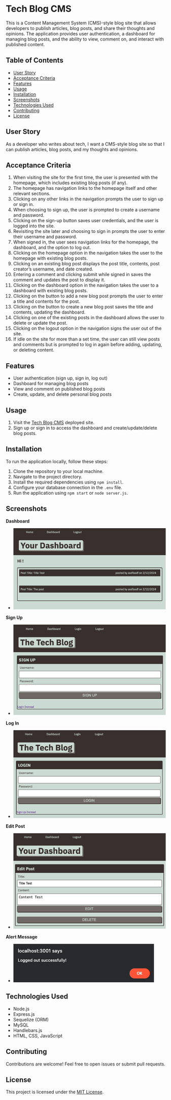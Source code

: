 # Tech Blog CMS

This is a Content Management System (CMS)-style blog site that allows developers to publish articles, blog posts, and share their thoughts and opinions. The application provides user authentication, a dashboard for managing blog posts, and the ability to view, comment on, and interact with published content.

## Table of Contents

- [User Story](#user-story)
- [Acceptance Criteria](#acceptance-criteria)
- [Features](#features)
- [Usage](#usage)
- [Installation](#installation)
- [Screenshots](#screenshots)
- [Technologies Used](#technologies-used)
- [Contributing](#contributing)
- [License](#license)

## User Story

As a developer who writes about tech, I want a CMS-style blog site so that I can publish articles, blog posts, and my thoughts and opinions.

## Acceptance Criteria

1. When visiting the site for the first time, the user is presented with the homepage, which includes existing blog posts (if any).
2. The homepage has navigation links to the homepage itself and other relevant sections.
3. Clicking on any other links in the navigation prompts the user to sign up or sign in.
4. When choosing to sign up, the user is prompted to create a username and password.
5. Clicking on the sign-up button saves user credentials, and the user is logged into the site.
6. Revisiting the site later and choosing to sign in prompts the user to enter their username and password.
7. When signed in, the user sees navigation links for the homepage, the dashboard, and the option to log out.
8. Clicking on the homepage option in the navigation takes the user to the homepage with existing blog posts.
9. Clicking on an existing blog post displays the post title, contents, post creator’s username, and date created.
10. Entering a comment and clicking submit while signed in saves the comment and updates the post to display it.
11. Clicking on the dashboard option in the navigation takes the user to a dashboard with existing blog posts.
12. Clicking on the button to add a new blog post prompts the user to enter a title and contents for the post.
13. Clicking on the button to create a new blog post saves the title and contents, updating the dashboard.
14. Clicking on one of the existing posts in the dashboard allows the user to delete or update the post.
15. Clicking on the logout option in the navigation signs the user out of the site.
16. If idle on the site for more than a set time, the user can still view posts and comments but is prompted to log in again before adding, updating, or deleting content.

## Features

- User authentication (sign up, sign in, log out)
- Dashboard for managing blog posts
- View and comment on published blog posts
- Create, update, and delete personal blog posts

## Usage

1. Visit the [Tech Blog CMS](#) deployed site.
2. Sign up or sign in to access the dashboard and create/update/delete blog posts.

## Installation

To run the application locally, follow these steps:

1. Clone the repository to your local machine.
2. Navigate to the project directory.
3. Install the required dependencies using `npm install`.
4. Configure your database connection in the `.env` file.
5. Run the application using `npm start` or `node server.js`.

## Screenshots

**Dashboard**
  - ![dashboard](/public/images/dashboard.png)

**Sign Up**
  - ![signUp](/public/images/sign%20up.png)

**Log In**
  - ![login](/public/images/log%20in.png)

**Edit Post**
  - ![editPost](/public/images/edit%20post.png)

**Alert Message**
  - ![alertMessage](/public/images/alert%20message.png)

## Technologies Used

- Node.js
- Express.js
- Sequelize (ORM)
- MySQL
- Handlebars.js
- HTML, CSS, JavaScript

## Contributing

Contributions are welcome! Feel free to open issues or submit pull requests.

## License

This project is licensed under the [MIT License](LICENSE).

